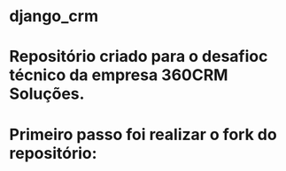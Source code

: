 ﻿# django_crm
# Repositório criado para o desafioc técnico da empresa 360CRM Soluções.

# Primeiro passo foi realizar o fork do repositório:



